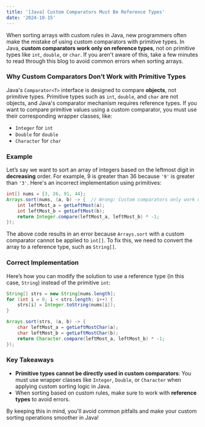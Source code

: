 ```yaml
---
title: '[Java] Custom Comparators Must Be Reference Types'
date: '2024-10-15'
---
```


When sorting arrays with custom rules in Java, new programmers often make the mistake of using custom comparators with primitive types. In Java, **custom comparators work only on reference types**, not on primitive types like `int`, `double`, or `char`. If you aren't aware of this, take a few minutes to read through this blog to avoid common errors when sorting arrays.

### Why Custom Comparators Don’t Work with Primitive Types

Java's `Comparator<T>` interface is designed to compare **objects**, not primitive types. Primitive types such as `int`, `double`, and `char` are not objects, and Java's comparator mechanism requires reference types. If you want to compare primitive values using a custom comparator, you must use their corresponding wrapper classes, like:
- `Integer` for `int`
- `Double` for `double`
- `Character` for `char`

### Example

Let’s say we want to sort an array of integers based on the leftmost digit in **decreasing** order. For example, 9 is greater than 36 because `'9'` is greater than `'3'`. Here's an incorrect implementation using primitives:

```java
int[] nums = {3, 26, 91, 44};
Arrays.sort(nums, (a, b) -> {  // Wrong: Custom comparators only work on reference types, not primitive types.
    int leftMost_a = getLeftMost(a);   
    int leftMost_b = getLeftMost(b);
    return Integer.compare(leftMost_a, leftMost_b) * -1;
});
```

The above code results in an error because `Arrays.sort` with a custom comparator cannot be applied to `int[]`. To fix this, we need to convert the array to a reference type, such as `String[]`.

### Correct Implementation

Here’s how you can modify the solution to use a reference type (in this case, `String`) instead of the primitive `int`:

```java
String[] strs = new String[nums.length];
for (int i = 0; i < strs.length; i++) {
    strs[i] = Integer.toString(nums[i]);
}

Arrays.sort(strs, (a, b) -> {  
    char leftMost_a = getLeftMostChar(a);   
    char leftMost_b = getLeftMostChar(b);
    return Character.compare(leftMost_a, leftMost_b) * -1;
});
```

### Key Takeaways

- **Primitive types cannot be directly used in custom comparators**: You must use wrapper classes like `Integer`, `Double`, or `Character` when applying custom sorting logic in Java.
- When sorting based on custom rules, make sure to work with **reference types** to avoid errors.

By keeping this in mind, you'll avoid common pitfalls and make your custom sorting operations smoother in Java!

